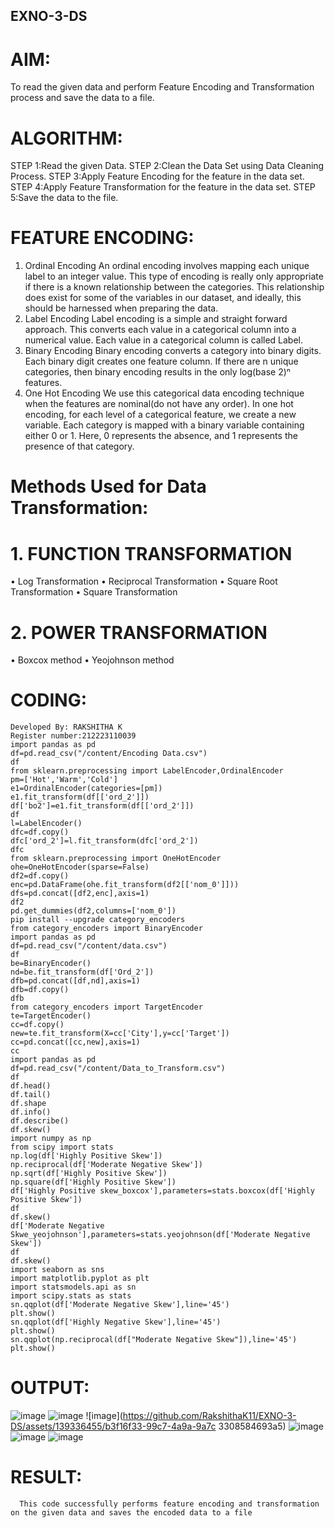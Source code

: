 ## EXNO-3-DS

# AIM:
To read the given data and perform Feature Encoding and Transformation process and save the data to a file.
# ALGORITHM:
STEP 1:Read the given Data.
STEP 2:Clean the Data Set using Data Cleaning Process.
STEP 3:Apply Feature Encoding for the feature in the data set.
STEP 4:Apply Feature Transformation for the feature in the data set. 
STEP 5:Save the data to the file.
# FEATURE ENCODING:
1. Ordinal Encoding
An ordinal encoding involves mapping each unique label to an integer value. This type of encoding is really only appropriate if there is a known relationship between the categories. This relationship does exist for some of the variables in our dataset, and ideally, this should be harnessed when preparing the data.
2. Label Encoding
Label encoding is a simple and straight forward approach. This converts each value in a categorical column into a numerical value. Each value in a categorical column is called Label.
3. Binary Encoding
Binary encoding converts a category into binary digits. Each binary digit creates one feature column. If there are n unique categories, then binary encoding results in the only log(base 2)ⁿ features.
4. One Hot Encoding
We use this categorical data encoding technique when the features are nominal(do not have any order). In one hot encoding, for each level of a categorical feature, we create a new variable. Each category is mapped with a binary variable containing either 0 or 1. Here, 0 represents the absence, and 1 represents the presence of that category.
# Methods Used for Data Transformation:
  # 1. FUNCTION TRANSFORMATION
• Log Transformation
• Reciprocal Transformation
• Square Root Transformation
• Square Transformation
  # 2. POWER TRANSFORMATION
• Boxcox method
• Yeojohnson method
# CODING:
~~~
Developed By: RAKSHITHA K
Register number:212223110039
import pandas as pd
df=pd.read_csv("/content/Encoding Data.csv")
df
from sklearn.preprocessing import LabelEncoder,OrdinalEncoder
pm=['Hot','Warm','Cold']
e1=OrdinalEncoder(categories=[pm])
e1.fit_transform(df[['ord_2']])
df['bo2']=e1.fit_transform(df[['ord_2']])
df
l=LabelEncoder()
dfc=df.copy()
dfc['ord_2']=l.fit_transform(dfc['ord_2'])
dfc
from sklearn.preprocessing import OneHotEncoder
ohe=OneHotEncoder(sparse=False)
df2=df.copy()
enc=pd.DataFrame(ohe.fit_transform(df2[['nom_0']]))
dfs=pd.concat([df2,enc],axis=1)
df2
pd.get_dummies(df2,columns=['nom_0'])
pip install --upgrade category_encoders
from category_encoders import BinaryEncoder
import pandas as pd
df=pd.read_csv("/content/data.csv")
df
be=BinaryEncoder()
nd=be.fit_transform(df['Ord_2'])
dfb=pd.concat([df,nd],axis=1)
dfb=df.copy()
dfb
from category_encoders import TargetEncoder
te=TargetEncoder()
cc=df.copy()
new=te.fit_transform(X=cc['City'],y=cc['Target'])
cc=pd.concat([cc,new],axis=1)
cc
import pandas as pd
df=pd.read_csv("/content/Data_to_Transform.csv")
df
df.head()
df.tail()
df.shape
df.info()
df.describe()
df.skew()
import numpy as np
from scipy import stats
np.log(df['Highly Positive Skew'])
np.reciprocal(df['Moderate Negative Skew'])
np.sqrt(df['Highly Positive Skew'])
np.square(df['Highly Positive Skew'])
df['Highly Positive skew_boxcox'],parameters=stats.boxcox(df['Highly Positive Skew'])
df
df.skew()
df['Moderate Negative Skwe_yeojohnson'],parameters=stats.yeojohnson(df['Moderate Negative Skew'])
df
df.skew()
import seaborn as sns
import matplotlib.pyplot as plt
import statsmodels.api as sn
import scipy.stats as stats
sn.qqplot(df['Moderate Negative Skew'],line='45')
plt.show()
sn.qqplot(df['Highly Negative Skew'],line='45')
plt.show()
sn.qqplot(np.reciprocal(df["Moderate Negative Skew"]),line='45')
plt.show()
~~~
# OUTPUT:
![image](https://github.com/RakshithaK11/EXNO-3-DS/assets/139336455/6ceb30ea-61e6-4b39-a19a-5c262a1dc38d)
![image](https://github.com/RakshithaK11/EXNO-3-DS/assets/139336455/f85604fd-2f0b-42cb-9809-89b0c4aa2f8b)
![image](https://github.com/RakshithaK11/EXNO-3-DS/assets/139336455/b3f16f33-99c7-4a9a-9a7c
3308584693a5)
![image](https://github.com/RakshithaK11/EXNO-3-DS/assets/139336455/d5e9e938-75ce-486f-b0a5-8ec9cf8d42e4)
![image](https://github.com/RakshithaK11/EXNO-3-DS/assets/139336455/25cd42ef-ec5c-4298-a28e-00af794d4db3)
![image](https://github.com/RakshithaK11/EXNO-3-DS/assets/139336455/1faee6f1-3034-4c45-b473-313f616337df)
# RESULT:
      This code successfully performs feature encoding and transformation on the given data and saves the encoded data to a file

       
